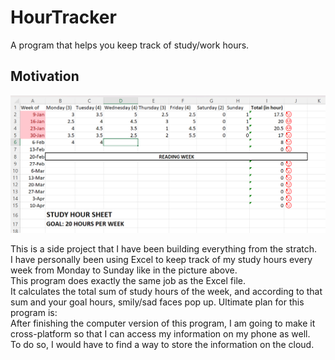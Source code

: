 # HourTracker
A program that helps you keep track of study/work hours. 

## Motivation

![alt text](https://github.com/minjaedavidpark/HourTracker/blob/main/docs/images/hourTracker_motivation.png)

This is a side project that I have been building everything from the stratch. \
I have personally been using Excel to keep track of my study hours every week from Monday to Sunday like in the picture above.\
This program does exactly the same job as the Excel file. \
It calculates the total sum of study hours of the week, and according to that sum and your goal hours, smily/sad faces pop up. 
Ultimate plan for this program is: \
After finishing the computer version of this program, I am going to make it cross-platform so that I can access my information on my phone as well. \
To do so, I would have to find a way to store the information on the cloud.
